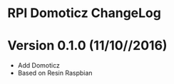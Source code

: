 RPI Domoticz ChangeLog
=================================

# Version 0.1.0 (11/10//2016)

- Add Domoticz
- Based on Resin Raspbian
